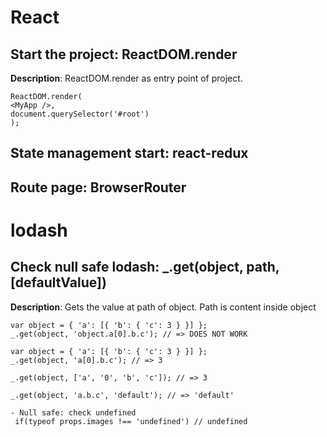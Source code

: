 # React

## Start the project: ReactDOM.render
**Description**: ReactDOM.render as entry point of project.
```
ReactDOM.render(
<MyApp />,
document.querySelector('#root')
);
```

## State management start: react-redux

## Route page: BrowserRouter


# lodash
## Check null safe lodash: _.get(object, path, [defaultValue])
**Description**: Gets the value at path of object. Path is content inside object

```
var object = { 'a': [{ 'b': { 'c': 3 } }] };
_.get(object, 'object.a[0].b.c'); // => DOES NOT WORK

var object = { 'a': [{ 'b': { 'c': 3 } }] };
_.get(object, 'a[0].b.c'); // => 3

_.get(object, ['a', '0', 'b', 'c']); // => 3

_.get(object, 'a.b.c', 'default'); // => 'default'

- Null safe: check undefined
 if(typeof props.images !== 'undefined') // undefined 

```